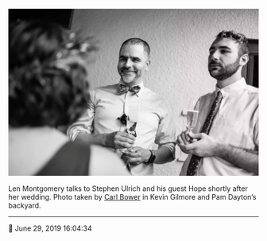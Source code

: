 ![Len Montgomery talks to Stephen Ulrich and his guest Hope](assets/5eab2fd6bb240c5f7a6d2ba9fc456b3e.webp)

Len Montgomery talks to Stephen Ulrich and his guest Hope shortly after her wedding. Photo taken by [Carl Bower](http://carlbowerphotos.com/) in Kevin Gilmore and Pam Dayton’s backyard.

- - - -

<span aria-hidden="true">📅</span> June 29, 2019 16:04:34
